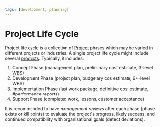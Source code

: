 ```yaml
---
tags: [development, planning]
---
```


# Project Life Cycle

Project life cycle is a collection of [Project](202303251004.md) phases which
may be varied in different projects or industries. A single project life cycle
might include several [products](202303251030.md). Typically, it includes:
1. Concept Phase (management plan, preliminary cost estimate, 3-level
  [WBS](202303251021.md))
2. Development Phase (project plan, budgetary cos estimate, 6+-level WBS)
3. Implementation Phase (last work package, definitive cost estimate,
  #performance reports)
4. Support Phase (completed work, lessons, customer acceptance)

It is recommended to have *management reviews* after each phase (phase exists or
kill points) to evaluate the project's progress, likely success, and continued
compatibility with organisational goals (detect deviations).
